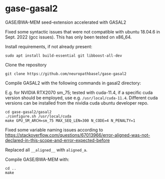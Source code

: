 # gase-gasal2
GASE/BWA-MEM seed-extension accelerated with GASAL2 

Fixed some syntactic issues that were not compatible with ubuntu 18.04.6 in Sept. 2022 (gcc issues). This has only been tested on x86_64.

Install requirements, if not already present:
```
sudo apt install build-essential git libboost-all-dev
```

Clone the repository
```
git clone https://github.com/neuropathbasel/gase-gasal2
```

Compile GASAL2 with the following commands in gasal2 directory:

E.g. for NVIDIA RTX2070 sm_75; tested with cuda-11.4, if a specific cuda version should be employed, use e.g. `/usr/local/cuda-11.4`. Different cuda versions can be installed from the nividia cuda ubuntu developer repo.

```
cd gase-gasal2/gasal2
./configure.sh /usr/local/cuda
make GPU_SM_ARCH=sm_75 MAX_SEQ_LEN=300 N_CODE=4 N_PENALTY=1
```
Fixed some variable naming issues according to https://stackoverflow.com/questions/67013966/error-aligned-was-not-declared-in-this-scope-and-error-expected-before

Replaced all `__aligned__` with `aligned_a`.

Compile GASE/BWA-MEM with:
```
cd ..
make
```
